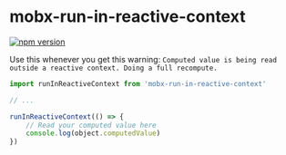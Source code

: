 # mobx-run-in-reactive-context

[![npm version](https://img.shields.io/npm/v/mobx-run-in-reactive-context.svg?style=flat)](https://npmjs.org/package/mobx-run-in-reactive-context)

Use this whenever you get this warning: `Computed value is being read outside a reactive context. Doing a full recompute.`

```javascript
import runInReactiveContext from 'mobx-run-in-reactive-context'

// ...

runInReactiveContext(() => {
	// Read your computed value here
	console.log(object.computedValue)
})
```
